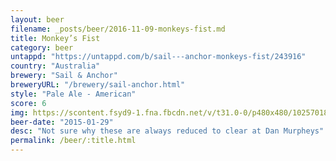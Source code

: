 ```yaml
---
layout: beer
filename: _posts/beer/2016-11-09-monkeys-fist.md
title: Monkey’s Fist
category: beer
untappd: "https://untappd.com/b/sail---anchor-monkeys-fist/243916"
country: "Australia"
brewery: "Sail & Anchor"
breweryURL: "/brewery/sail-anchor.html"
style: "Pale Ale - American"
score: 6
img: https://scontent.fsyd9-1.fna.fbcdn.net/v/t31.0-0/p480x480/10257018_10153055749583745_4285986054653809975_o.jpg?_nc_cat=101&_nc_sid=e007fa&_nc_ohc=OagSsje71eEAX8j8hj9&_nc_ht=scontent.fsyd9-1.fna&tp=6&oh=7b707b0cd73387291c88577e4b1e0d3e&oe=5F938BC7
beer-date: "2015-01-29"
desc: "Not sure why these are always reduced to clear at Dan Murpheys"
permalink: /beer/:title.html
---
```

